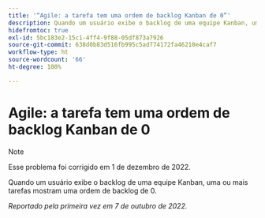 ```yaml
---
title: '“Agile: a tarefa tem uma ordem de backlog Kanban de 0”'
description: Quando um usuário exibe o backlog de uma equipe Kanban, uma ou mais tarefas mostram uma ordem de backlog de 0.
hidefromtoc: true
exl-id: 5bc183e2-15c1-4ff4-9f88-05df873a7926
source-git-commit: 638d0b83d516fb995c5ad774172fa46210e4caf7
workflow-type: ht
source-wordcount: '66'
ht-degree: 100%

---
```


# Agile: a tarefa tem uma ordem de backlog Kanban de 0

>[!NOTE]
>
>Esse problema foi corrigido em 1 de dezembro de 2022.

Quando um usuário exibe o backlog de uma equipe Kanban, uma ou mais tarefas mostram uma ordem de backlog de 0.

_Reportado pela primeira vez em 7 de outubro de 2022._
